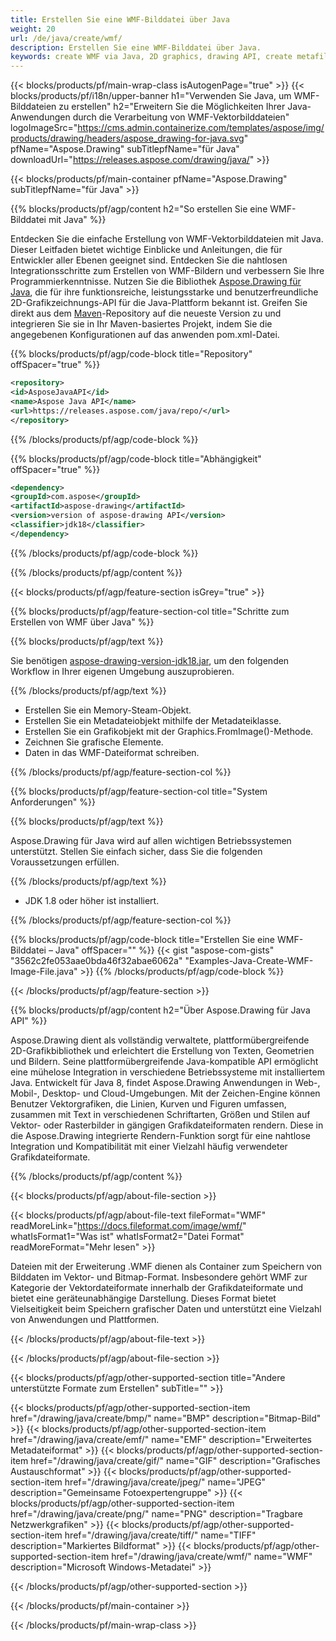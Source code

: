 ```yaml
---
title: Erstellen Sie eine WMF-Bilddatei über Java
weight: 20
url: /de/java/create/wmf/
description: Erstellen Sie eine WMF-Bilddatei über Java.
keywords: create WMF via Java, 2D graphics, drawing API, create metafile in Java, Drawing für Java, save WMF image file, cross-platform 2D graphic library, Metafile class, vector graphics drawing, draw line, WMF image file, Graphics file formats
---
```


{{< blocks/products/pf/main-wrap-class isAutogenPage="true" >}}
{{< blocks/products/pf/i18n/upper-banner h1="Verwenden Sie Java, um WMF-Bilddateien zu erstellen" h2="Erweitern Sie die Möglichkeiten Ihrer Java-Anwendungen durch die Verarbeitung von WMF-Vektorbilddateien" logoImageSrc="https://cms.admin.containerize.com/templates/aspose/img/products/drawing/headers/aspose_drawing-for-java.svg" pfName="Aspose.Drawing" subTitlepfName="für Java" downloadUrl="https://releases.aspose.com/drawing/java/" >}}

{{< blocks/products/pf/main-container pfName="Aspose.Drawing" subTitlepfName="für Java" >}}


{{% blocks/products/pf/agp/content h2="So erstellen Sie eine WMF-Bilddatei mit Java" %}}

Entdecken Sie die einfache Erstellung von WMF-Vektorbilddateien mit Java. Dieser Leitfaden bietet wichtige Einblicke und Anleitungen, die für Entwickler aller Ebenen geeignet sind. Entdecken Sie die nahtlosen Integrationsschritte zum Erstellen von WMF-Bildern und verbessern Sie Ihre Programmierkenntnisse. Nutzen Sie die Bibliothek [Aspose.Drawing für Java](https://products.aspose.com/drawing/java), die für ihre funktionsreiche, leistungsstarke und benutzerfreundliche 2D-Grafikzeichnungs-API für die Java-Plattform bekannt ist. Greifen Sie direkt aus dem [Maven](https://releases.aspose.com/java/repo/com/aspose/aspose-drawing/)-Repository auf die neueste Version zu und integrieren Sie sie in Ihr Maven-basiertes Projekt, indem Sie die angegebenen Konfigurationen auf das anwenden pom.xml-Datei.

{{% blocks/products/pf/agp/code-block title="Repository" offSpacer="true" %}}

```xml
<repository>
<id>AsposeJavaAPI</id>
<name>Aspose Java API</name>
<url>https://releases.aspose.com/java/repo/</url>
</repository>
```

{{% /blocks/products/pf/agp/code-block %}}

{{% blocks/products/pf/agp/code-block title="Abhängigkeit" offSpacer="true" %}}

```xml
<dependency>
<groupId>com.aspose</groupId>
<artifactId>aspose-drawing</artifactId>
<version>version of aspose-drawing API</version>
<classifier>jdk18</classifier>
</dependency>
```

{{% /blocks/products/pf/agp/code-block %}}

{{% /blocks/products/pf/agp/content %}}


{{< blocks/products/pf/agp/feature-section isGrey="true" >}}

{{% blocks/products/pf/agp/feature-section-col title="Schritte zum Erstellen von WMF über Java" %}}

{{% blocks/products/pf/agp/text %}}

Sie benötigen [aspose-drawing-version-jdk18.jar](https://releases.aspose.com/drawing/java/), um den folgenden Workflow in Ihrer eigenen Umgebung auszuprobieren.

{{% /blocks/products/pf/agp/text %}}

+ Erstellen Sie ein Memory-Steam-Objekt.
+ Erstellen Sie ein Metadateiobjekt mithilfe der Metadateiklasse.
+ Erstellen Sie ein Grafikobjekt mit der Graphics.FromImage()-Methode.
+ Zeichnen Sie grafische Elemente.
+ Daten in das WMF-Dateiformat schreiben.

{{% /blocks/products/pf/agp/feature-section-col %}}

{{% blocks/products/pf/agp/feature-section-col title="System Anforderungen" %}}

{{% blocks/products/pf/agp/text %}}

Aspose.Drawing für Java wird auf allen wichtigen Betriebssystemen unterstützt. Stellen Sie einfach sicher, dass Sie die folgenden Voraussetzungen erfüllen.

{{% /blocks/products/pf/agp/text %}}

- JDK 1.8 oder höher ist installiert.

{{% /blocks/products/pf/agp/feature-section-col %}}

{{% blocks/products/pf/agp/code-block title="Erstellen Sie eine WMF-Bilddatei – Java" offSpacer="" %}}
{{< gist "aspose-com-gists" "3562c2fe053aae0bda46f32abae6062a" "Examples-Java-Create-WMF-Image-File.java" >}}
{{% /blocks/products/pf/agp/code-block %}}

{{< /blocks/products/pf/agp/feature-section >}}


<!-- aboutfile Starts -->

{{% blocks/products/pf/agp/content h2="Über Aspose.Drawing für Java API" %}}

Aspose.Drawing dient als vollständig verwaltete, plattformübergreifende 2D-Grafikbibliothek und erleichtert die Erstellung von Texten, Geometrien und Bildern. Seine plattformübergreifende Java-kompatible API ermöglicht eine mühelose Integration in verschiedene Betriebssysteme mit installiertem Java. Entwickelt für Java 8, findet Aspose.Drawing Anwendungen in Web-, Mobil-, Desktop- und Cloud-Umgebungen. Mit der Zeichen-Engine können Benutzer Vektorgrafiken, die Linien, Kurven und Figuren umfassen, zusammen mit Text in verschiedenen Schriftarten, Größen und Stilen auf Vektor- oder Rasterbilder in gängigen Grafikdateiformaten rendern. Diese in die Aspose.Drawing integrierte Rendern-Funktion sorgt für eine nahtlose Integration und Kompatibilität mit einer Vielzahl häufig verwendeter Grafikdateiformate.

{{% /blocks/products/pf/agp/content %}}


{{< blocks/products/pf/agp/about-file-section >}}

{{< blocks/products/pf/agp/about-file-text fileFormat="WMF" readMoreLink="https://docs.fileformat.com/image/wmf/" whatIsFormat1="Was ist" whatIsFormat2="Datei Format" readMoreFormat="Mehr lesen" >}}

Dateien mit der Erweiterung .WMF dienen als Container zum Speichern von Bilddaten im Vektor- und Bitmap-Format. Insbesondere gehört WMF zur Kategorie der Vektordateiformate innerhalb der Grafikdateiformate und bietet eine geräteunabhängige Darstellung. Dieses Format bietet Vielseitigkeit beim Speichern grafischer Daten und unterstützt eine Vielzahl von Anwendungen und Plattformen.

{{< /blocks/products/pf/agp/about-file-text >}}

{{< /blocks/products/pf/agp/about-file-section >}}

<!-- aboutfile Ends -->


{{< blocks/products/pf/agp/other-supported-section title="Andere unterstützte Formate zum Erstellen" subTitle="" >}}

{{< blocks/products/pf/agp/other-supported-section-item href="/drawing/java/create/bmp/" name="BMP" description="Bitmap-Bild" >}}
{{< blocks/products/pf/agp/other-supported-section-item href="/drawing/java/create/emf/" name="EMF" description="Erweitertes Metadateiformat" >}}
{{< blocks/products/pf/agp/other-supported-section-item href="/drawing/java/create/gif/" name="GIF" description="Grafisches Austauschformat" >}}
{{< blocks/products/pf/agp/other-supported-section-item href="/drawing/java/create/jpeg/" name="JPEG" description="Gemeinsame Fotoexpertengruppe" >}}
{{< blocks/products/pf/agp/other-supported-section-item href="/drawing/java/create/png/" name="PNG" description="Tragbare Netzwerkgrafiken" >}}
{{< blocks/products/pf/agp/other-supported-section-item href="/drawing/java/create/tiff/" name="TIFF" description="Markiertes Bildformat" >}}
{{< blocks/products/pf/agp/other-supported-section-item href="/drawing/java/create/wmf/" name="WMF" description="Microsoft Windows-Metadatei" >}}


{{< /blocks/products/pf/agp/other-supported-section >}}

{{< /blocks/products/pf/main-container >}}

{{< /blocks/products/pf/main-wrap-class >}}
